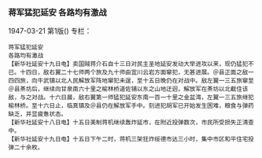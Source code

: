 ### 蒋军猛犯延安  各路均有激战

1947-03-21
第1版()
专栏：

    蒋军猛犯延安
    各路均有激战
    【新华社延安十九日电】卖国贼蒋介石自十三日对民主圣地延安发动大举进攻以来，现仍猛犯不已。十四日，敌右翼二十七师两个旅及九十师由宜川云岩方面窜犯，无甚进展。＠县正面之敌一四四旅，向牛武镇以北人民解放军阵地窜犯未逞，至十五日晚仍在对战中。敌左翼一三五旅窜至＠县茶坊后，继续向甘泉南六十里之榆林桥道佐铺以东之山地迂迥，解放军在茶坊以北截住该敌，与之对战。十六日晨，敌右翼第一师猛犯延安东南一百一十里之金盆湾，左翼一三五旅继犯榆林桥。至十六日止，临真镇及＠县仍在解放军手中。刻进犯胡军已开始发生困难，粮食与弹药缺乏，并显疲惫状态。
    【新华社延安十八日电】十五日美制蒋机继续轰炸延市，在附近投弹数次，市民所受损失正清查中。
    【新华社延安十九日电】十五日下午二时，蒋机三架狂炸绥德市达三小时，集中市区和平住宅投弹二十余枚。
